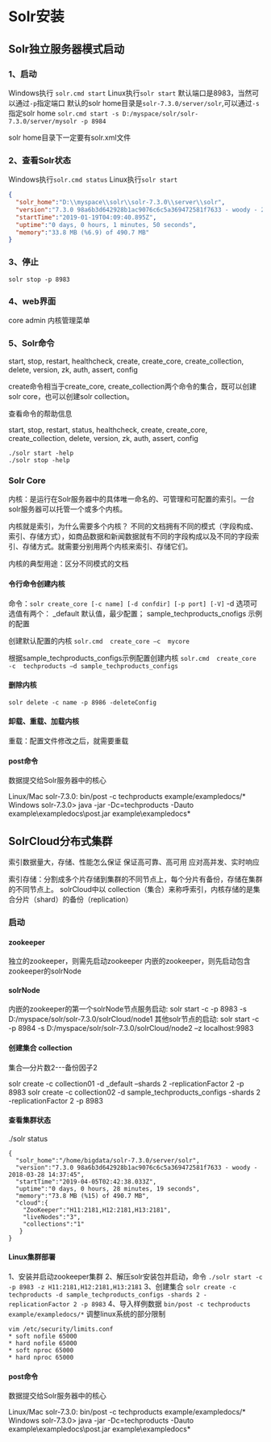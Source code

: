 # Solr安装

## Solr独立服务器模式启动

### 1、启动

Windows执行 `solr.cmd start` 
Linux执行`solr start`
默认端口是8983，当然可以通过`-p`指定端口
默认的solr home目录是`solr-7.3.0/server/solr`,可以通过`-s`指定solr home
`solr.cmd start -s D:/myspace/solr/solr-7.3.0/server/mysolr -p 8984`

solr home目录下一定要有solr.xml文件

### 2、查看Solr状态

 Windows执行`solr.cmd status`
Linux执行`solr start`

```json
{
  "solr_home":"D:\\myspace\\solr\\solr-7.3.0\\server\\solr",
  "version":"7.3.0 98a6b3d642928b1ac9076c6c5a369472581f7633 - woody - 2018-03-28 14:37:45",
  "startTime":"2019-01-19T04:09:40.895Z",
  "uptime":"0 days, 0 hours, 1 minutes, 50 seconds",
  "memory":"33.8 MB (%6.9) of 490.7 MB"
}
```

### 3、停止

`solr stop -p 8983`

### 4、web界面

core admin 内核管理菜单

### 5、Solr命令

start, stop, restart, healthcheck, create, create_core, create_collection, delete, version, zk, auth, assert, config

create命令相当于create_core, create_collection两个命令的集合，既可以创建solr core，也可以创建solr collection。

查看命令的帮助信息

start, stop, restart, status, healthcheck, create, create_core, create_collection, delete, version, zk, auth, assert, config

```shell
./solr start -help
./solr stop -help
```

### Solr Core

内核：是运行在Solr服务器中的具体唯一命名的、可管理和可配置的索引。一台solr服务器可以托管一个或多个内核。

内核就是索引，为什么需要多个内核？
不同的文档拥有不同的模式（字段构成、索引、存储方式），如商品数据和新闻数据就有不同的字段构成以及不同的字段索引、存储方式。就需要分别用两个内核来索引、存储它们。

内核的典型用途：区分不同模式的文档

#### 令行命令创建内核

命令：`solr create_core [-c name] [-d confdir] [-p port] [-V]`
-d 选项可选值有两个： 
        _default      默认值，最少配置；
        sample_techproducts_cnofigs     示例的配置

创建默认配置的内核
`solr.cmd  create_core –c  mycore`

根据sample_techproducts_configs示例配置创建内核
`solr.cmd  create_core  -c  techproducts –d sample_techproducts_configs`

#### 删除内核

`solr delete -c name -p 8986 -deleteConfig `

#### 卸载、重载、加载内核

重载：配置文件修改之后，就需要重载

#### post命令

数据提交给Solr服务器中的核心

Linux/Mac
      solr-7.3.0: bin/post -c techproducts example/exampledocs/* 
Windows
      solr-7.3.0> java -jar -Dc=techproducts -Dauto example\exampledocs\post.jar example\exampledocs\* 

## SolrCloud分布式集群

索引数据量大，存储、性能怎么保证
保证高可靠、高可用
应对高并发、实时响应

索引存储：分割成多个片存储到集群的不同节点上，每个分片有备份，存储在集群的不同节点上。
		   solrCloud中以 collection（集合）来称呼索引，内核存储的是集合分片（shard）的备份（replication）

### 启动

#### zookeeper

独立的zookeeper，则需先启动zookeeper
内嵌的zookeeper，则先启动包含zookeeper的solrNode

#### solrNode

内嵌的zookeeper的第一个solrNode节点服务启动:
solr start -c -p 8983 -s D:/myspace/solr/solr-7.3.0/solrCloud/node1
其他solr节点的启动:
solr start -c -p 8984 -s D:/myspace/solr/solr-7.3.0/solrCloud/node2 –z localhost:9983

#### 创建集合 collection

集合—分片数2---备份因子2

solr create -c collection01 -d _default –shards 2 -replicationFactor 2 -p 8983
solr create -c collection02 -d sample_techproducts_configs -shards 2 -replicationFactor 2 -p 8983

#### 查看集群状态

./solr status

```
{
  "solr_home":"/home/bigdata/solr-7.3.0/server/solr",
  "version":"7.3.0 98a6b3d642928b1ac9076c6c5a369472581f7633 - woody - 2018-03-28 14:37:45",
  "startTime":"2019-04-05T02:42:38.033Z",
  "uptime":"0 days, 0 hours, 28 minutes, 19 seconds",
  "memory":"73.8 MB (%15) of 490.7 MB",
  "cloud":{
    "ZooKeeper":"H11:2181,H12:2181,H13:2181",
    "liveNodes":"3",
    "collections":"1"
   }
}
```

#### Linux集群部署

1、安装并启动zookeeper集群
2、解压solr安装包并启动，命令
	`./solr start -c -p 8983 -z H11:2181,H12:2181,H13:2181`
3、创建集合
	`solr create -c techproducts -d sample_techproducts_configs -shards 2 -replicationFactor 2 -p 8983`
4、导入样例数据
	`bin/post -c techproducts example/exampledocs/*`
调整linux系统的部分限制

```
vim /etc/security/limits.conf
* soft nofile 65000
* hard nofile 65000
* soft nproc 65000
* hard nproc 65000
```

#### post命令

数据提交给Solr服务器中的核心

Linux/Mac
      solr-7.3.0: bin/post -c techproducts example/exampledocs/* 
Windows
      solr-7.3.0> java -jar -Dc=techproducts -Dauto example\exampledocs\post.jar example\exampledocs\* 